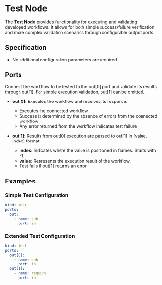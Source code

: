 # Test Node

The **Test Node** provides functionality for executing and validating developed workflows. It allows for both simple success/failure verification and more complex validation scenarios through configurable output ports.

## Specification

- No additional configuration parameters are required.

## Ports

Connect the workflow to be tested to the out[0] port and validate its results through out[1]. For simple execution validation, out[1] can be omitted.

- **out[0]**: Executes the workflow and receives its response.
  - Executes the connected workflow
  - Success is determined by the absence of errors from the connected workflow
  - Any error returned from the workflow indicates test failure

- **out[1]**: Results from out[0] execution are passed to out[1] in [value, index] format.
  - **index**: Indicates where the value is positioned in frames. Starts with -1.
  - **value**: Represents the execution result of the workflow.
  - Test fails if out[1] returns an error

## Examples

### Simple Test Configuration
```yaml
kind: test
ports:
  out:
    - name: sub
      port: in
```

### Extended Test Configuration
```yaml
kind: test
ports:
  out[0]:
    - name: sub
      port: in
  out[1]:
    - name: require
      port: in
```